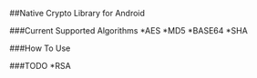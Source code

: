 ##Native Crypto Library for Android

###Current Supported Algorithms
*AES
*MD5
*BASE64
*SHA

###How To Use

###TODO
*RSA

